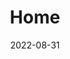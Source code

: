 ---
title: Home
meta_title: 'Hiking with Yu - Backpacking Trail Guides'
date: 2022-08-31
heading:
  title: "<strong>Trails</strong> I love"
  description: "A collection of trail reports and guides from backpacking trips I've done"
  align: left
---